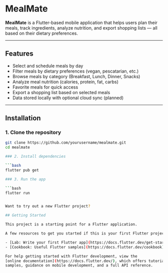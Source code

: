 # MealMate

**MealMate** is a Flutter-based mobile application that helps users plan their meals, track ingredients, analyze nutrition, and export shopping lists — all based on their dietary preferences.

---


## Features

-  Select and schedule meals by day
-  Filter meals by dietary preferences (vegan, pescatarian, etc.)
-  Browse meals by category (Breakfast, Lunch, Dinner, Snacks)
-  Analyze meal nutrition (calories, protein, fat, carbs)
-  Favorite meals for quick access
-  Export a shopping list based on selected meals
-  Data stored locally with optional cloud sync (planned)

---

## Installation

### 1. Clone the repository

```bash
git clone https://github.com/yourusername/mealmate.git
cd mealmate

### 2. Install dependencies

```bash
flutter pub get

### 3. Run the app

```bash
flutter run


Want to try out a new Flutter project?

## Getting Started

This project is a starting point for a Flutter application.

A few resources to get you started if this is your first Flutter project:

- [Lab: Write your first Flutter app](https://docs.flutter.dev/get-started/codelab)
- [Cookbook: Useful Flutter samples](https://docs.flutter.dev/cookbook)

For help getting started with Flutter development, view the
[online documentation](https://docs.flutter.dev/), which offers tutorials,
samples, guidance on mobile development, and a full API reference.
